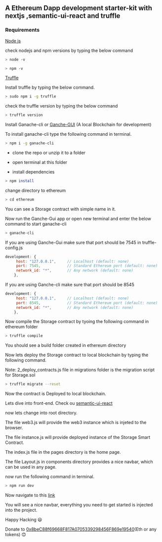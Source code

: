 ## A Ethereum Dapp development starter-kit with nextjs ,semantic-ui-react and truffle 

### Requirements

[Node js](https://nodejs.org/en/)

check nodejs and npm versions by typing the below command

```bash
> node -v
```
```bash
> npm -v
```

[Truffle](https://www.trufflesuite.com/)

Install truffle by typing the below command.

```bash
> sudo npm i -g truffle
```

check the truffle version by typing the below command

```bash
> truffle version
```

Install Ganache-cli or [Ganche-GUI](https://www.trufflesuite.com/ganache) (A local Blockchain for development)

To install ganache-cli type the following command in terminal.

```bash
> npm i -g ganache-cli
```

- clone the repo or unzip it to a folder

- open terminal at this folder

- install dependencies

```bash
> npm install
```

change directory to ethereum

```bash
> cd ethereum
```

You can see a Storage contract with simple name in it.

Now run the Ganche-Gui app or open new terminal and enter the below command to start ganache-cli

```bash
> ganache-cli
```

If you are using Ganche-Gui make sure that port should be 7545 in truffle-config.js

```js
development: {
     host: "127.0.0.1",     // Localhost (default: none)
     port: 7545,            // Standard Ethereum port (default: none)
     network_id: "*",       // Any network (default: none)
    },
```

If you are using Ganche-cli make sure that port should be 8545

```js
development: {
     host: "127.0.0.1",     // Localhost (default: none)
     port: 8545,            // Standard Ethereum port (default: none)
     network_id: "*",       // Any network (default: none)
    },
```

Now compile the Storage contract by tyoing the following command in ethereum folder

```bash
> truffle compile
```
You should see a build folder created in ethereum directory

Now lets deploy the Storage contract to local blockchain by typing the following command.

Note: 2_deploy_contracts.js file in migrations folder is the migration script for Storage.sol

```bash
> truffle migrate --reset
```
Now the contract is Deployed to local blockchain.

Lets dive into front-end. Check ou [semantic-ui-react](https://react.semantic-ui.com/)

now lets change into root directory.

The file web3.js will provide the web3 instance which is injeted to the browser.

The file instance.js will provide deployed instance of the Storage Smart Contract.

The index.js file in the pages directory is the home page.

The file Layout.js in components directory provides a nice navbar, which can be used in any page.

now run the following command in terminal.

```bash
> npm run dev
```

Now navigate to this [link](http://localhost:3000/)

You will see a nice navbar, everything you need to get started is injected into the project.

Happy Hacking :smiley: 

Donate to [0x8beC88f69668F817A0705339298456F869e19540](https://etherscan.io/address/0x8beC88f69668F817A0705339298456F869e19540)(Eth or any tokens) :blush: 
